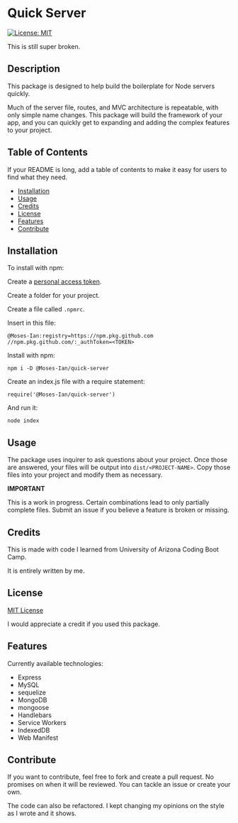 # Quick Server

[![License: MIT](https://img.shields.io/badge/License-MIT-yellow.svg)](https://opensource.org/licenses/MIT)

This is still super broken.

## Description

This package is designed to help build the boilerplate for Node servers quickly.

Much of the server file, routes, and MVC architecture is repeatable, with only simple name changes. This package will build the framework of your app, and you can quickly get to expanding and adding the complex features to your project.

## Table of Contents

If your README is long, add a table of contents to make it easy for users to find what they need.
- [Installation](#installation)
- [Usage](#usage)
- [Credits](#credits)
- [License](#license)
- [Features](#features)
- [Contribute](#contribute)

## Installation

To install with npm:

Create a [personal access token](https://docs.github.com/en/authentication/keeping-your-account-and-data-secure/creating-a-personal-access-token).

Create a folder for your project.

Create a file called ```.npmrc```.

Insert in this file:

    @Moses-Ian:registry=https://npm.pkg.github.com
    //npm.pkg.github.com/:_authToken=<TOKEN>

Install with npm:

    npm i -D @Moses-Ian/quick-server

Create an index.js file with a require statement:

    require('@Moses-Ian/quick-server')

And run it:

    node index

## Usage

The package uses inquirer to ask questions about your project. Once those are answered, your files will be output into ``dist/<PROJECT-NAME>``. Copy those files into your project and modify them as necessary.

**IMPORTANT**

This is a work in progress. Certain combinations lead to only partially complete files. Submit an issue if you believe a feature is broken or missing.

## Credits

This is made with code I learned from University of Arizona Coding Boot Camp.

It is entirely written by me.

## License

[MIT License](https://opensource.org/licenses/MIT)

I would appreciate a credit if you used this package.

## Features

Currently available technologies:

* Express
* MySQL
* sequelize
* MongoDB
* mongoose
* Handlebars
* Service Workers
* IndexedDB
* Web Manifest

## Contribute

If you want to contribute, feel free to fork and create a pull request. No promises on when it will be reviewed. You can tackle an issue or create your own.

The code can also be refactored. I kept changing my opinions on the style as I wrote and it shows.
